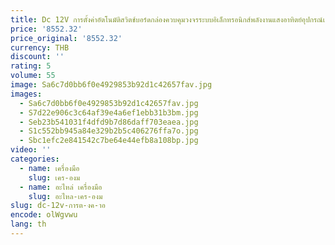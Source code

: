 ```yaml
---
title: Dc 12V การตั้งค่าอัตโนมัติสวิตช์บอร์ดกล่องควบคุมวงจรระบบอิเล็กทรอนิกส์พลังงานแสงอาทิตย์อุปกรณ์เสริมกล่องจ่ายไฟ
price: '8552.32'
price_original: '8552.32'
currency: THB
discount: ''
rating: 5
volume: 55
image: Sa6c7d0bb6f0e4929853b92d1c42657fav.jpg
images:
  - Sa6c7d0bb6f0e4929853b92d1c42657fav.jpg
  - S7d22e906c3c64af39e4a6ef1ebb31b3bm.jpg
  - Seb23b541031f4dfd9b7d86daff703eaea.jpg
  - S1c552bb945a84e329b2b5c406276ffa7o.jpg
  - Sbc1efc2e841542c7be64e44efb8a108bp.jpg
video: ''
categories:
  - name: เครื่องมือ
    slug: เคร-องม
  - name: อะไหล่ เครื่องมือ
    slug: อะไหล-เคร-องม
slug: dc-12v-การต-งค-าอ
encode: olWgvwu
lang: th
---
```

  